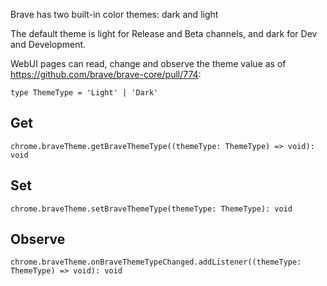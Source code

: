 Brave has two built-in color themes: dark and light

The default theme is light for Release and Beta channels, and dark for Dev and Development.

WebUI pages can read, change and observe the theme value as of https://github.com/brave/brave-core/pull/774:

`type ThemeType = 'Light' | 'Dark'`

## Get
`chrome.braveTheme.getBraveThemeType((themeType: ThemeType) => void): void`

## Set
`chrome.braveTheme.setBraveThemeType(themeType: ThemeType): void`

## Observe
`chrome.braveTheme.onBraveThemeTypeChanged.addListener((themeType: ThemeType) => void): void`

